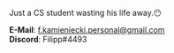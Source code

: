 Just a CS student wasting his life away.😶    
  
  
  
__E-Mail__: f.kamieniecki.personal@gmail.com  
__Discord__: Filipp#4493
